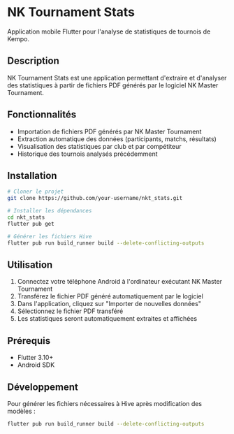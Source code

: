 # NK Tournament Stats

Application mobile Flutter pour l'analyse de statistiques de tournois de Kempo.

## Description

NK Tournament Stats est une application permettant d'extraire et d'analyser des statistiques à partir de fichiers PDF générés par le logiciel NK Master Tournament.

## Fonctionnalités

- Importation de fichiers PDF générés par NK Master Tournament
- Extraction automatique des données (participants, matchs, résultats)
- Visualisation des statistiques par club et par compétiteur
- Historique des tournois analysés précédemment

## Installation

```bash
# Cloner le projet
git clone https://github.com/your-username/nkt_stats.git

# Installer les dépendances
cd nkt_stats
flutter pub get

# Générer les fichiers Hive
flutter pub run build_runner build --delete-conflicting-outputs
```

## Utilisation

1. Connectez votre téléphone Android à l'ordinateur exécutant NK Master Tournament
2. Transférez le fichier PDF généré automatiquement par le logiciel
3. Dans l'application, cliquez sur "Importer de nouvelles données"
4. Sélectionnez le fichier PDF transféré
5. Les statistiques seront automatiquement extraites et affichées

## Prérequis

- Flutter 3.10+
- Android SDK

## Développement

Pour générer les fichiers nécessaires à Hive après modification des modèles :

```bash
flutter pub run build_runner build --delete-conflicting-outputs
```
